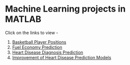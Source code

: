 # Machine Learning projects in MATLAB
Click on the links to view -

1. [Basketball Player Positions](https://github.com/khushboo-gehi/MachineLearning/blob/main/output/basketballAnalysis.pdf)
3. [Fuel Economy Prediction](https://github.com/khushboo-gehi/MachineLearning/blob/main/output/fuelEconomyAnalysis.pdf)
4. [Heart Disease Diagnosis Prediction](https://github.com/khushboo-gehi/MachineLearning/blob/main/output/heartDiseaseAnalysis.pdf) 
5. [Improvement of Heart Disease Prediction Models](https://github.com/khushboo-gehi/MachineLearning/blob/main/output/improvingModels.pdf)


